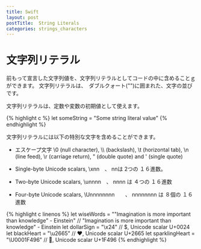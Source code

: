 ```yaml
---
title: Swift
layout: post
postTitle:  String Literals
categories: strings_characters
---
```


文字列リテラル
==============================

前もって宣言した文字列値を、文字列リテラルとしてコードの中に含めることｇができます。
文字列リテラルは、　ダブルクォート("")に囲まれた、文字の並びです。

文字列リテラルは、定数や変数の初期値として使えます。

{% highlight c %}
let someString = "Some string literal value"
{% endhighlight %}


文字列リテラルには以下の特別な文字を含めることができます。

+ エスケープ文字 \0 (null character), \\\ (backslash), \t (horizontal tab), \n (line feed), \r (carriage return), \" (double quote) and \' (single quote)

+ Single-byte Unicode scalars,  \xnn　、 nnは 2つの １６進数。

+ Two-byte Unicode scalars,  \unnnn　、 nnnn は ４つの １６進数

+ Four-byte Unicode scalars,  \Unnnnnnnn　　、 nnnnnnnn は ８個の １６進数

{% highlight c linenos %}
let wiseWords = "\"Imagination is more important than knowledge\" - Einstein"
// "Imagination is more important than knowledge" - Einstein
let dollarSign = "\x24"        // $,  Unicode scalar U+0024
let blackHeart = "\u2665"      // ♥,  Unicode scalar U+2665
let sparklingHeart = "\U0001F496"  // 💖, Unicode scalar U+1F496
{% endhighlight %}